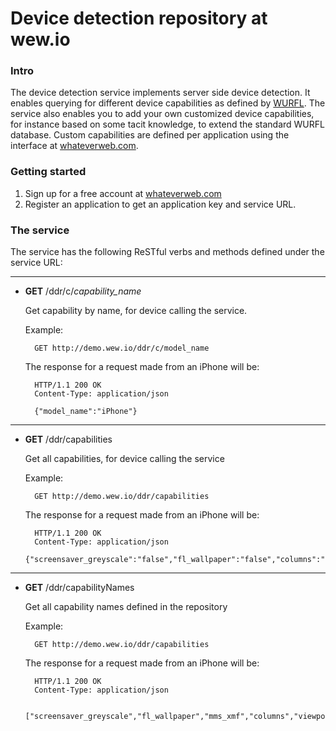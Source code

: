 # Device detection repository at wew.io

### Intro
The device detection service implements server side device detection. It enables querying for different device capabilities as defined by [WURFL](http://wurfl.sourceforge.net).
The service also enables you to add your own customized device capabilities, for instance based on some tacit knowledge, to extend the standard WURFL database. Custom capabilities are defined per application using the interface at [whateverweb.com](http://whateverweb.com).

### Getting started
1. Sign up for a free account at [whateverweb.com](http://whateverweb.com/)
2. Register an application to get an application key and service URL.

### The service

The service has the following ReSTful verbs and methods defined under the service URL:

---
* **GET** /ddr/c/*capability_name*

	Get capability by name, for device calling the service.  

	Example:

		GET http://demo.wew.io/ddr/c/model_name

	The response for a request made from an iPhone will be:

    	HTTP/1.1 200 OK
    	Content-Type: application/json
    	
    	{"model_name":"iPhone"}

---
* **GET** /ddr/capabilities

	Get all capabilities, for device calling the service

	Example:

		GET http://demo.wew.io/ddr/capabilities

	The response for a request made from an iPhone will be:

    	HTTP/1.1 200 OK
    	Content-Type: application/json
		{"screensaver_greyscale":"false","fl_wallpaper":"false","columns":"20","mms_xmf":"false","wta_phonebook":"false","viewport_supported":"true","mms_wml":"false","ringtone_directdownload_size_limit":"0","ringtone_xmf":"false",...}

---
* **GET** /ddr/capabilityNames

	Get all capability names defined in the repository

	Example:

		GET http://demo.wew.io/ddr/capabilities

	The response for a request made from an iPhone will be:

    	HTTP/1.1 200 OK
    	Content-Type: application/json

    	["screensaver_greyscale","fl_wallpaper","mms_xmf","columns","viewport_supported"...]

